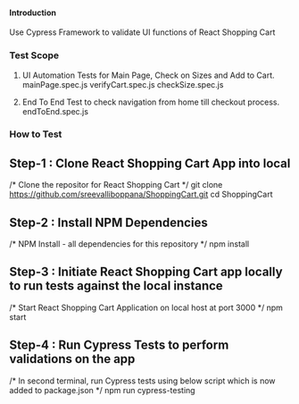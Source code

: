 #### Introduction
Use Cypress Framework to validate UI functions of React Shopping Cart

### Test Scope

1) UI Automation Tests for Main Page, Check on Sizes and Add to Cart.
      mainPage.spec.js
      verifyCart.spec.js
      checkSize.spec.js
    
2) End To End Test to check navigation from home till checkout process.
      endToEnd.spec.js

### How to Test

## Step-1 : Clone React Shopping Cart App into local
/* Clone the repositor for React Shopping Cart */
git clone https://github.com/sreevalliboppana/ShoppingCart.git
cd ShoppingCart

## Step-2 : Install NPM Dependencies
/* NPM Install - all dependencies for this repository */
npm install

## Step-3 : Initiate React Shopping Cart app locally to run tests against the local instance
/* Start React Shopping Cart Application on local host at port 3000 */
npm start

## Step-4 : Run Cypress Tests to perform validations on the app
/* In second terminal, run Cypress tests using below script which is now added to package.json */
npm run cypress-testing